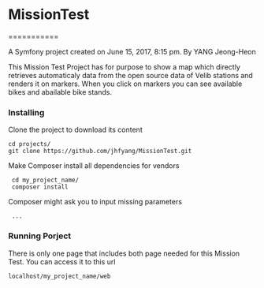 # MissionTest
===========

A Symfony project created on June 15, 2017, 8:15 pm.
By YANG Jeong-Heon

This Mission Test Project has for purpose to show a map which directly retrieves automaticaly data from the open source data of Velib stations and renders it on markers. When you click on markers you can see available bikes and abailable bike stands. 

### Installing

Clone the project to download its content
 ```
 cd projects/
 git clone https://github.com/jhfyang/MissionTest.git
 ```
 
Make Composer install all dependencies for vendors
```
 cd my_project_name/
 composer install
```
Composer might ask you to input missing parameters
```
 ...
```

### Running Porject

There is only one page that includes both page needed for this Mission Test.
You can access it to this url 
```
localhost/my_project_name/web
```


